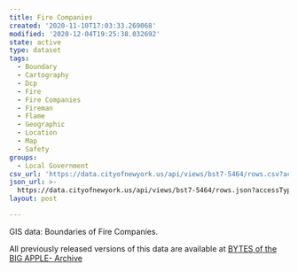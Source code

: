 ```yaml
---
title: Fire Companies
created: '2020-11-10T17:03:33.269068'
modified: '2020-12-04T19:25:38.032692'
state: active
type: dataset
tags:
  - Boundary
  - Cartography
  - Dcp
  - Fire
  - Fire Companies
  - Fireman
  - Flame
  - Geographic
  - Location
  - Map
  - Safety
groups:
  - Local Government
csv_url: 'https://data.cityofnewyork.us/api/views/bst7-5464/rows.csv?accessType=DOWNLOAD'
json_url: >-
  https://data.cityofnewyork.us/api/views/bst7-5464/rows.json?accessType=DOWNLOAD
layout: post

---
```

GIS data: Boundaries of Fire Companies.

All previously released versions of this data are available at <a href="https://www1.nyc.gov/site/planning/data-maps/open-data/bytes-archive.page?sorts[year]=0">BYTES of the BIG APPLE- Archive</a>
